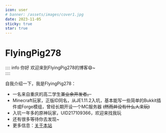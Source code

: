 ```yaml
---
icon: user
# banner: /assets/images/cover1.jpg
date: 2023-11-05
sticky: true
star: true
---
```


# FlyingPig278
:::: info 你好
欢迎来到FlyingPig278的博客:smile:~  
::::
  
自我介绍一下，我是FlyingPig278：
- 一名来自重庆的高二学生~~兼业余开发者。~~
- Minecraft玩家，正版ID同名，从JE1.11.2入坑，基本能写一些简单的Bukkit插件或Forge模组，曾经长期开设一个MC服务器 ~~(然而并没有什么人来玩)~~
- 入坑一年多的原神玩家，UID217109366，欢迎来找我玩  
- 还有很多等待你去发现~
- 更多信息：[关于本站](/about)